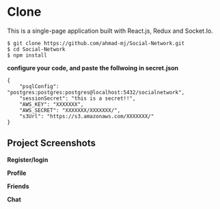 # Clone 
This is a single-page application built with React.js, Redux and Socket.Io.

```
$ git clone https://github.com/ahmad-mj/Social-Network.git
$ cd Social-Network
$ npm install
```

**configure your code, and paste the follwoing in secret.json**
```
{
    "psqlConfig": "postgres:postgres:postgres@localhost:5432/socialnetwork",
    "sessionSecret": "this is a secret!!",
    "AWS_KEY": "XXXXXXX",
    "AWS_SECRET": "XXXXXXX/XXXXXXX/",
    "s3Url": "https://s3.amazonaws.com/XXXXXXX/"
}
```
## Project Screenshots
**Register/login**
<img src=""/>

 **Profile**
<img src=""/>

**Friends**
<img src=""/>

**Chat**
<img src=""/>
